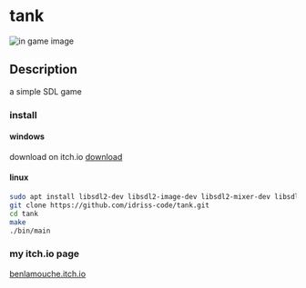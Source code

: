 # tank

![in game image](https://img.itch.zone/aW1nLzE5MDUwMDcuZ2lm/original/19KxX4.gif)

## Description

a simple SDL game

### install

#### windows

download on itch.io
[download](https://benlamouche.itch.io/mission-intersideral)

#### linux

```bash
sudo apt install libsdl2-dev libsdl2-image-dev libsdl2-mixer-dev libsdl2-ttf-dev
git clone https://github.com/idriss-code/tank.git
cd tank
make
./bin/main
```

### my itch.io page

[benlamouche.itch.io](https://benlamouche.itch.io/)
